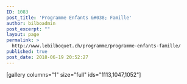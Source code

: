 ```yaml
---
ID: 1083
post_title: 'Programme Enfants &#038; Famille'
author: bilboadmin
post_excerpt: ""
layout: page
permalink: >
  http://www.lebilboquet.ch/programme/programme-enfants-famille/
published: true
post_date: 2018-06-19 20:52:27
---
```

[gallery columns="1" size="full" ids="1113,1047,1052"]